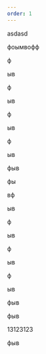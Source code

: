 ```yaml
---
order: 1
---
```


asdasd

фоымвофф

ф

ыв

ф

ыв

ф

ыв

ф

ыв

фыв

фы

вф

ыв

ф

ыв

ф

ыв

ф

ыв

фыв

фыв

13123123

фыв
